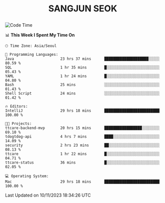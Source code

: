 <h1>
 <p align="center">
   SANGJUN SEOK
 </p>
</h1>

<!--START_SECTION:waka-->
![Code Time](http://img.shields.io/badge/Code%20Time-2%2C994%20hrs%2058%20mins-blue)

📊 **This Week I Spent My Time On** 

```text
🕑︎ Time Zone: Asia/Seoul

💬 Programming Languages: 
Java                     23 hrs 37 mins      ████████████████████░░░░░   80.59 % 
SQL                      1 hr 35 mins        █░░░░░░░░░░░░░░░░░░░░░░░░   05.43 % 
YAML                     1 hr 24 mins        █░░░░░░░░░░░░░░░░░░░░░░░░   04.80 % 
Bash                     25 mins             ░░░░░░░░░░░░░░░░░░░░░░░░░   01.43 % 
Shell Script             24 mins             ░░░░░░░░░░░░░░░░░░░░░░░░░   01.42 % 

🔥 Editors: 
IntelliJ                 29 hrs 18 mins      █████████████████████████   100.00 % 

🐱‍💻 Projects: 
ttcare-backend-mvp       20 hrs 15 mins      █████████████████░░░░░░░░   69.10 % 
tdogtdog-api             4 hrs 7 mins        ████░░░░░░░░░░░░░░░░░░░░░   14.09 % 
security                 2 hrs 23 mins       ██░░░░░░░░░░░░░░░░░░░░░░░   08.13 % 
ttcare                   1 hr 22 mins        █░░░░░░░░░░░░░░░░░░░░░░░░   04.71 % 
ttcare-status            36 mins             █░░░░░░░░░░░░░░░░░░░░░░░░   02.05 % 

💻 Operating System: 
Mac                      29 hrs 18 mins      █████████████████████████   100.00 % 
```


 Last Updated on 10/11/2023 18:34:26 UTC
<!--END_SECTION:waka-->
